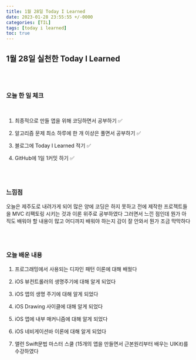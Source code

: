 ```yaml
---
title: 1월 28일 Today I Learned
date: 2023-01-28 23:55:55 +/-0000
categories: [TIL]
tags: [today i learned]
toc: true
---
```


## 1월 28일 실천한 Today I Learned

<br><br>



### 오늘 한 일 체크
<br>

1. 최종적으로 만들 앱을 위해 코딩하면서 공부하기 ✅

2. 알고리즘 문제 최소 하루에 한 개 이상은 풀면서 공부하기 ✅

3. 블로그에 Today I Learned 적기 ✅

4. GitHub에 1일 1커밋 하기 ✅

<br><br>

### 느낌점

오늘은 제주도로 내려가게 되어 많은 양에 코딩은 하지 못하고 전에 제작한 프로젝트들을 MVC 리팩토링 시키는 것과 이론 위주로 공부하였다 그러면서 느낀 점인데 뭔가 아직도 배워야 할 내용이 많고 어디까지 배워야 하는지 감이 잘 안와서 뭔가 조금 막막하다

<br><br>

### 오늘 배운 내용

1. 프로그래밍에서 사용되는 디자인 패턴 이론에 대해 배웠다

1. iOS 뷰컨트롤러의 생명주기에 대해 알게 되었다

1. iOS 앱의 생명 주기에 대해 알게 되었다

1. iOS Drawing 사이클에 대해 알게 되었다

1. iOS 앱에 내부 매커니즘에 대해 알게 되었다

1. iOS 네비게이션바 이론에 대해 알게 되었다

1. 앨런 Swift문법 마스터 스쿨 (15개의 앱을 만들면서 근본원리부터 배우는 UIKit)를 수강하였다